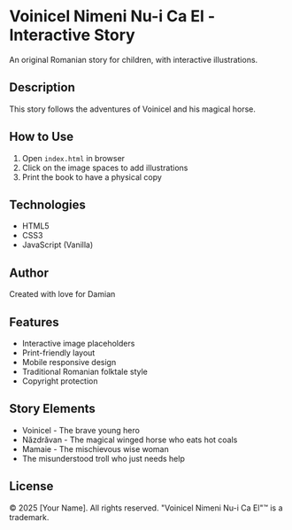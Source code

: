 # Voinicel Nimeni Nu-i Ca El - Interactive Story

An original Romanian story for children, with interactive illustrations.

## Description
This story follows the adventures of Voinicel and his magical horse.

## How to Use
1. Open `index.html` in browser
2. Click on the image spaces to add illustrations
3. Print the book to have a physical copy

## Technologies
- HTML5
- CSS3
- JavaScript (Vanilla)

## Author
Created with love for Damian

## Features
- Interactive image placeholders
- Print-friendly layout
- Mobile responsive design
- Traditional Romanian folktale style
- Copyright protection

## Story Elements
- Voinicel - The brave young hero
- Năzdrăvan - The magical winged horse who eats hot coals
- Mamaie - The mischievous wise woman
- The misunderstood troll who just needs help

## License
© 2025 [Your Name]. All rights reserved.
"Voinicel Nimeni Nu-i Ca El"™ is a trademark.